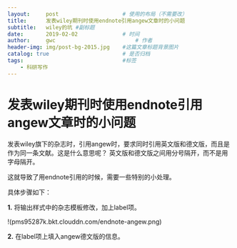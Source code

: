 ```yaml
---
layout:     post   				    # 使用的布局（不需要改）
title:      发表wiley期刊时使用endnote引用angew文章时的小问题 				# 标题 
subtitle:   wiley的坑 #副标题
date:       2019-02-02 				# 时间
author:     gwc 						# 作者
header-img: img/post-bg-2015.jpg 	#这篇文章标题背景图片
catalog: true 						# 是否归档
tags:								#标签
    - 科研写作
---
```


# 发表wiley期刊时使用endnote引用angew文章时的小问题

发表wiley旗下的杂志时，引用angew时，要求同时引用英文版和德文版，而且是作为同一条文献。这是什么意思呢？
英文版和德文版之间用分号隔开，而不是用字母隔开。



这就导致了用endnote引用的时候，需要一些特别的小处理。



具体步骤如下：

**1.** 将输出样式中的杂志模板修改，加上label项。

!(pms95287k.bkt.clouddn.com/endnote-angew.png)

**2.** 在label项上填入angew德文版的信息。


